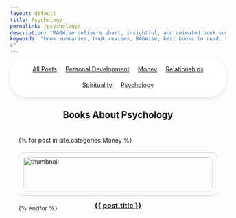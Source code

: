 ```yaml
---
layout: default
title: Psychology
permalink: /psychology/
description: "RAGWise delivers short, insightful, and animated book summaries on money, mindset, relationships, spirituality, and personal growth—designed to make life-changing ideas easy to understand and apply."
keywords: "book summaries, book reviews, RAGWise, best books to read, top book recommendations, book insights, personal development books, self-help book summaries, psychology book summaries, finance book summaries
s"
---
```

<!-- This adds the cattegory bar inside a white wrapper -->
<div style="
  background-color: white;
  padding: 20px;
  border-radius: 40px;
  box-shadow: 0 4px 12px rgba(0,0,0,0.1);
  margin: -10px auto 20px auto;
  width: 100%;
  box-sizing: border-box;
">

  <!-- CATEGORY NAVIGATION BAR -->
  <nav class="category-bar" style="
    display: flex;
    flex-wrap: wrap;
    gap: 20px;
    justify-content: center;
    margin-bottom: 0;
    background: none;
    padding: 0;
  ">
    <a href="/" {% if page.url == "/" %}class="active"{% endif %}>All Posts</a>
    <a href="/personal-development/" {% if page.url == "/personal-development/" %}class="active"{% endif %}>Personal Development</a>
    <a href="/money/" {% if page.url == "/money/" %}class="active"{% endif %}>Money</a>
    <a href="/relationships/" {% if page.url == "/relationships/" %}class="active"{% endif %}>Relationships</a>
    <a href="/spirituality/" {% if page.url == "/spirituality/" %}class="active"{% endif %}>Spirituality</a>
    <a href="/psychology/" {% if page.url == "/psychology/" %}class="active"{% endif %}>Psychology</a>
  </nav>
</div>


<h2 style="text-align: center;">Books About Psychology</h2>

<div style="display: grid; grid-template-columns: repeat(auto-fit, minmax(250px, 1fr)); gap: 20px; padding: 20px;">
  {% for post in site.categories.Money %}
    <div style="border: 1px solid #ccc; border-radius: 12px; padding: 10px;">
      <a href="{{ post.url | relative_url }}">
        <img src="{{ post.image }}" alt="thumbnail" style="width: 100%; border-radius: 8px;">
        <h3 style="text-align: center;">{{ post.title }}</h3>
      </a>
    </div>
  {% endfor %}
</div>
